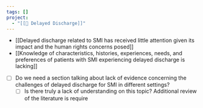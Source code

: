 ```yaml
---
tags: []
project:
  - "[[🍇 Delayed Discharge]]"
---
```

- [[Delayed discharge related to SMI has received little attention given its impact and the human rights concerns posed]]
- [[Knowledge of characteristics, histories, experiences, needs, and preferences of patients with SMI experiencing delayed discharge is lacking]]
- [ ] Do we need a section talking about lack of evidence concerning the challenges of delayed discharge for SMI in different settings?
    - [ ] Is there truly a lack of understanding on this topic? Additional review of the literature is require